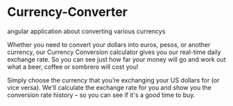 # Currency-Converter
angular application about converting various currencys

Whether you need to convert your dollars into euros, pesos, or another currency, our Currency Conversion calculator gives you our real-time daily exchange rate. So you can see just how far your money will go and work out what a beer, coffee or sombrero will cost you!

Simply choose the currency that you’re exchanging your US dollars for (or vice versa). We'll calculate the exchange rate for you and show you the conversion rate history – so you can see if it's a good time to buy.
